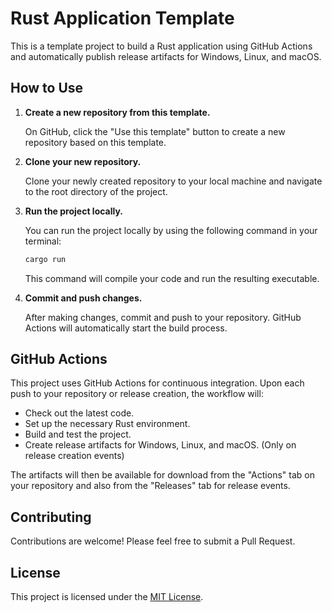 # Rust Application Template

This is a template project to build a Rust application using GitHub Actions and automatically publish release artifacts for Windows, Linux, and macOS.

## How to Use

1. **Create a new repository from this template.**
    
    On GitHub, click the "Use this template" button to create a new repository based on this template.

2. **Clone your new repository.**
    
    Clone your newly created repository to your local machine and navigate to the root directory of the project.

3. **Run the project locally.**

    You can run the project locally by using the following command in your terminal:
    
    ```bash
    cargo run
    ```

    This command will compile your code and run the resulting executable.

4. **Commit and push changes.**
    
    After making changes, commit and push to your repository. GitHub Actions will automatically start the build process.

## GitHub Actions

This project uses GitHub Actions for continuous integration. Upon each push to your repository or release creation, the workflow will:

- Check out the latest code.
- Set up the necessary Rust environment.
- Build and test the project.
- Create release artifacts for Windows, Linux, and macOS. (Only on release creation events)

The artifacts will then be available for download from the "Actions" tab on your repository and also from the "Releases" tab for release events.

## Contributing

Contributions are welcome! Please feel free to submit a Pull Request.

## License

This project is licensed under the [MIT License](LICENSE).
